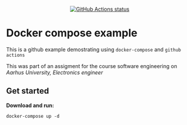 <p align="center">
  <a href="https://github.com/actions/toolkit"><img alt="GitHub Actions status" src="https://github.com/actions/toolkit/workflows/dockerimage/badge.svg"></a>
</p>

# Docker compose example 

This is a github example demostrating using `docker-compose` and  `github actions` 

This was part of an assigment for the course software engineering on *Aarhus University, Electronics engineer*  

## Get started 

**Download and run:** 

`docker-compose up -d`




 




